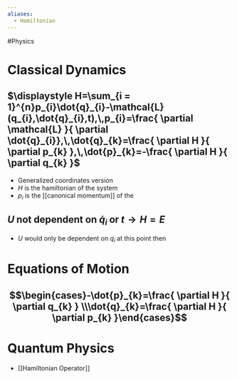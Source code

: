 ```yaml
---
aliases:
  - Hamiltonian
---
```

#Physics 
# Classical Dynamics
## $\displaystyle H=\sum_{i = 1}^{n}p_{i}\dot{q}_{i}-\mathcal{L}(q_{i},\dot{q}_{i},t),\,p_{i}=\frac{ \partial \mathcal{L} }{ \partial \dot{q}_{i}},\,\dot{q}_{k}=\frac{ \partial H }{ \partial p_{k} },\,\dot{p}_{k}=-\frac{ \partial H }{ \partial q_{k} }$
* Generalized coordinates version
* $\displaystyle H$ is the hamiltonian of the system
* $\displaystyle p_{i}$ is the [[canonical momentum]] of the
## $U \text{ not dependent on }\dot{q}_{i} \text{ or }t\rightarrow H=E$
* $\displaystyle U$ would only be dependent on $\displaystyle q_{i}$ at this point then
# Equations of Motion
## $$\begin{cases}-\dot{p}_{k}=\frac{ \partial H }{ \partial q_{k} } \\\dot{q}_{k}=\frac{ \partial H }{ \partial p_{k} }\end{cases}$$
# Quantum Physics
* [[Hamiltonian Operator]]